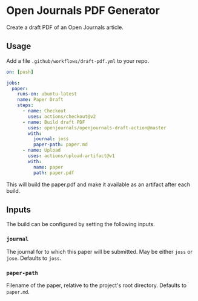 Open Journals PDF Generator
===========================

Create a draft PDF of an Open Journals article.

Usage
-----

Add a file `.github/workflows/draft-pdf.yml` to your repo.

``` yaml
on: [push]

jobs:
  paper:
    runs-on: ubuntu-latest
    name: Paper Draft
    steps:
      - name: Checkout
        uses: actions/checkout@v2
      - name: Build draft PDF
        uses: openjournals/openjournals-draft-action@master
        with:
          journal: joss
          paper-path: paper.md
      - name: Upload
        uses: actions/upload-artifact@v1
        with:
          name: paper
          path: paper.pdf
```

This will build the paper.pdf and make it available as an artifact
after each build.

Inputs
------

The build can be configured by setting the following inputs.

### `journal`

The journal for to which this paper will be submitted. May be
either `joss` or `jose`. Defaults to `joss`.

### `paper-path`

Filename of the paper, relative to the project's root directory.
Defaults to `paper.md`.




